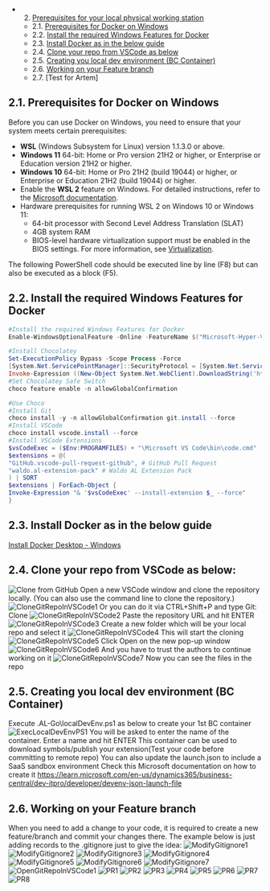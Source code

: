 - 2. [Prerequisites for your local physical working station](#2-prerequisites-for-docker-on-windows)
   - 2.1. [Prerequisites for Docker on Windows](#21-prequisites-for-docker-on-windows)
   - 2.2. [Install the required Windows Features for Docker](#22-install-the-required-windows-features-for-docker)
   -  2.3. [Install Docker as in the below guide](#23-install-docker-as-in-the-below-guide)
   -  2.4. [Clone your repo from VSCode as below](#24-clone-your-repo-from-vscode-as-below)
   -  2.5. [Creating you local dev environment (BC Container)](#25-creating-you-local-dev-environment-bc-container)
   -  2.6. [Working on your Feature branch](#26-working-on-your-feature-branch)
   -  2.7. [Test for Artem]

## 2.1. Prerequisites for Docker on Windows

Before you can use Docker on Windows, you need to ensure that your system meets certain prerequisites:

- **WSL** (Windows Subsystem for Linux) version 1.1.3.0 or above.
- **Windows 11** 64-bit: Home or Pro version 21H2 or higher, or Enterprise or Education version 21H2 or higher.
- **Windows 10** 64-bit: Home or Pro 21H2 (build 19044) or higher, or Enterprise or Education 21H2 (build 19044) or higher.
- Enable the **WSL 2** feature on Windows. For detailed instructions, refer to the [Microsoft documentation](https://docs.microsoft.com/en-us/windows/wsl/install).
- Hardware prerequisites for running WSL 2 on Windows 10 or Windows 11:
  - 64-bit processor with Second Level Address Translation (SLAT)
  - 4GB system RAM
  - BIOS-level hardware virtualization support must be enabled in the BIOS settings. For more information, see [Virtualization](https://docs.microsoft.com/en-us/virtualization/hyper-v-on-windows/quick-start/enable-hyper-v).

The following PowerShell code should be executed line by line (F8) but can also be executed as a block (F5).

## 2.2. Install the required Windows Features for Docker

```powershell
#Install the required Windows Features for Docker
Enable-WindowsOptionalFeature -Online -FeatureName $("Microsoft-Hyper-V", "Containers") -All

#Install Chocolatey
Set-ExecutionPolicy Bypass -Scope Process -Force
[System.Net.ServicePointManager]::SecurityProtocol = [System.Net.ServicePointManager]::SecurityProtocol -bor 3072
Invoke-Expression ((New-Object System.Net.WebClient).DownloadString('https://chocolatey.org/install.ps1'))
#Set Chocolatey Safe Switch
choco feature enable -n allowGlobalConfirmation

#Use Choco
#Install Git
choco install -y -n allowGlobalConfirmation git.install --force
#Install VSCode
choco install vscode.install --force
#Install VSCode Extensions
$vsCodeExec = ($Env:PROGRAMFILES) + "\Microsoft VS Code\bin\code.cmd"
$extensions = @(
"GitHub.vscode-pull-request-github", # GitHub Pull Request
"waldo.al-extension-pack" # Waldo AL Extension Pack
) | SORT
$extensions | ForEach-Object {
Invoke-Expression "& '$vsCodeExec' --install-extension $_ --force"
}
```
## 2.3. Install Docker as in the below guide
[Install Docker Desktop - Windows](https://docs.docker.com/desktop/install/windows-install/)
## 2.4. Clone your repo from VSCode as below:
![Clone from GitHub](https://github.com/ciellosinc/Ciellos-BC-git-flow-template/blob/main/.images/CloneFromGitHub.png)
Open a new VSCode window and clone the repository locally. (You can also use the command line to clone the repository.)
![CloneGitRepoInVSCode1](https://github.com/ciellosinc/Ciellos-BC-git-flow-template/blob/main/.images/CloneGitRepoInVSCode1.png)
Or you can do it via CTRL+Shift+P and type Git: Clone
![CloneGitRepoInVSCode2](https://github.com/ciellosinc/Ciellos-BC-git-flow-template/blob/main/.images/CloneGitRepoInVSCode2.png)
Paste the repository URL and hit ENTER
![CloneGitRepoInVSCode3](https://github.com/ciellosinc/Ciellos-BC-git-flow-template/blob/main/.images/CloneGitRepoInVSCode3.png)
Create a new folder which will be your local repo and select it
![CloneGitRepoInVSCode4](https://github.com/ciellosinc/Ciellos-BC-git-flow-template/blob/main/.images/CloneGitRepoInVSCode4.png)
This will start the cloning
![CloneGitRepoInVSCode5](https://github.com/ciellosinc/Ciellos-BC-git-flow-template/blob/main/.images/CloneGitRepoInVSCode5.png)
Click Open on the new pop-up window
![CloneGitRepoInVSCode6](https://github.com/ciellosinc/Ciellos-BC-git-flow-template/blob/main/.images/CloneGitRepoInVSCode6.png)
And you have to trust the authors to continue working on it
![CloneGitRepoInVSCode7](https://github.com/ciellosinc/Ciellos-BC-git-flow-template/blob/main/.images/CloneGitRepoInVSCode7.png)
Now you can see the files in the repo

## 2.5. Creating you local dev environment (BC Container)
Execute .AL-Go\localDevEnv.ps1 as below to create your 1st BC container
![ExecLocalDevEnvPS1](https://github.com/ciellosinc/Ciellos-BC-git-flow-template/blob/main/.images/ExecLocalDevEnvPS1.png)
You will be asked to enter the name of the container. Enter a name and hit ENTER
This container can be used to download symbols/publish your extension(Test your code before committing to remote repo)
You can also update the launch.json to include a SaaS sandbox environment
Check this Microsoft documentation on how to create it
https://learn.microsoft.com/en-us/dynamics365/business-central/dev-itpro/developer/devenv-json-launch-file

## 2.6. Working on your Feature branch
When you need to add a change to your code, it is required to create a new feature/branch and commit your changes there. The example below is just adding records to the .gitignore just to give the idea:
![ModifyGitignore1](https://github.com/ciellosinc/Ciellos-BC-git-flow-template/blob/main/.images/ModifyGitignore1.png)
![ModifyGitignore2](https://github.com/ciellosinc/Ciellos-BC-git-flow-template/blob/main/.images/ModifyGitignore2.png)
![ModifyGitignore3](https://github.com/ciellosinc/Ciellos-BC-git-flow-template/blob/main/.images/ModifyGitignore3.png)
![ModifyGitignore4](https://github.com/ciellosinc/Ciellos-BC-git-flow-template/blob/main/.images/ModifyGitignore4.png)
![ModifyGitignore5](https://github.com/ciellosinc/Ciellos-BC-git-flow-template/blob/main/.images/ModifyGitignore5.png)
![ModifyGitignore6](https://github.com/ciellosinc/Ciellos-BC-git-flow-template/blob/main/.images/ModifyGitignore6.png)
![ModifyGitignore7](https://github.com/ciellosinc/Ciellos-BC-git-flow-template/blob/main/.images/ModifyGitignore7.png)
![OpenGitRepoInVSCode1](https://github.com/eh-ciellos/template/blob/7f9d1adbd14cba08d41fc4b44c4f3cd7249ae661/images/OpenGitRepoInVSCode1.png)
![PR1](https://github.com/ciellosinc/Ciellos-BC-git-flow-template/blob/main/.images/PR1.png)
![PR2](https://github.com/ciellosinc/Ciellos-BC-git-flow-template/blob/main/.images/PR2.png)
![PR3](https://github.com/ciellosinc/Ciellos-BC-git-flow-template/blob/main/.images/PR3.png)
![PR4](https://github.com/ciellosinc/Ciellos-BC-git-flow-template/blob/main/.images/PR4.png)
![PR5](https://github.com/ciellosinc/Ciellos-BC-git-flow-template/blob/main/.images/PR5.png)
![PR6](https://github.com/ciellosinc/Ciellos-BC-git-flow-template/blob/main/.images/PR6.png)
![PR7](https://github.com/ciellosinc/Ciellos-BC-git-flow-template/blob/main/.images/PR7.png)
![PR8](https://github.com/ciellosinc/Ciellos-BC-git-flow-template/blob/main/.images/PR8.png)